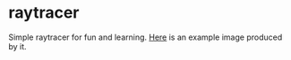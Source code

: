 # raytracer
Simple raytracer for fun and learning. [Here](example.png) is an example image produced by it.
